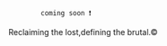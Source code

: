 







         
            
            
            
            
            
            
            coming soon ❗️









Reclaiming the lost,defining the brutal.© 
